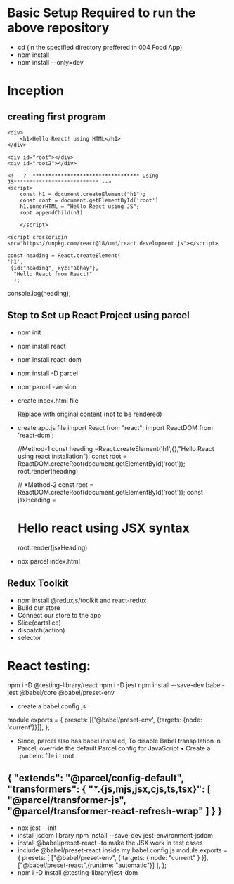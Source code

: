 # Basic Setup Required to run the above repository
- cd  <folder> (in the specified directory preffered in 004 Food App)
- npm install 
- npm install --only=dev 

# Inception

## creating first program

<!-- ?  ********************************** Using HTML*************************** -->

    <div>
        <h1>Hello React! using HTML</h1>
    </div>

    <div id="root"></div>
    <div id="root2"></div>

    <!-- ?  ********************************** Using JS*************************** -->
    <script>
        const h1 = document.createElement("h1");
        const root = document.getElementById('root')
        h1.innerHTML = "Hello React using JS";
        root.appendChild(h1)

        </script>

<!-- ?  ********************************** Using React*************************** -->

  <script crossorigin src="https://unpkg.com/react-dom@18/umd/react-dom.development.js"></script>

    <script crossorigin src="https://unpkg.com/react@18/umd/react.development.js"></script>

    const heading = React.createElement(
    'h1',
     {id:"heading", xyz:"abhay"},
      "Hello React from React!"
      );

console.log(heading);

## Step to Set up React Project using parcel

- npm init
- npm install react
- npm install react-dom
- npm install -D parcel
- npm parcel -version
- create index.html file
    <body>
      <div id="root">Replace with original content (not to be rendered)</div>
      <script type="module" src="./app.js"></script>
    </body>

- create app.js file
    import React from "react";
    import ReactDOM from 'react-dom';

    //Method-1
    const heading =React.createElement('h1',{},"Hello React using react installation");
    const root = ReactDOM.createRoot(document.getElementById('root'));
    root.render(heading)

    // *Method-2
    const root = ReactDOM.createRoot(document.getElementById('root'));
    const jsxHeading = <h1>Hello react using JSX syntax</h1>
    root.render(jsxHeading)

- npx parcel index.html


## Redux Toolkit
- npm install @reduxjs/toolkit and react-redux
- Build our store
- Connect our store to the app
- Slice(cartslice)
- dispatch(action)
- selector

# React testing:
npm i -D @testing-library/react
npm i -D jest
npm install --save-dev babel-jest @babel/core @babel/preset-env
- 	create a babel.config.js

module.exports = {
    presets: [['@babel/preset-env', {targets: {node: 'current'}}]],
  };

-	Since, parcel also has babel installed, To disable Babel transpilation in Parcel, override the default Parcel config for JavaScript
•	Create a .parcelrc file in root

{
  "extends": "@parcel/config-default",
  "transformers": {
    "*.{js,mjs,jsx,cjs,ts,tsx}": [
      "@parcel/transformer-js",
      "@parcel/transformer-react-refresh-wrap"
    ]
  }
}
-  
- npx jest --init
- install jsdom library
  npm install --save-dev jest-environment-jsdom
- install @babel/preset-react -to make the JSX work in test cases
- include @babel/preset-react inside my babel.config.js
      module.exports = {
      presets: [
        ["@babel/preset-env", { targets: { node: "current" } }],
        ["@babel/preset-react",{runtime: "automatic"}]
      ],
    };
- npm i -D install @testing-library/jest-dom
